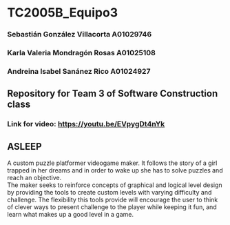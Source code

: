 # TC2005B_Equipo3

### Sebastián González Villacorta A01029746
### Karla Valeria Mondragón Rosas A01025108
### Andreina Isabel Sanánez Rico A01024927

## Repository for Team 3 of Software Construction class
### Link for video: https://youtu.be/EVpygDt4nYk

## ASLEEP
A custom puzzle platformer videogame maker. It follows the story of a girl trapped in her dreams and in order to wake up she has to solve puzzles and reach an objective. <br>
The maker seeks to reinforce concepts of graphical and logical level design by providing the tools to create custom levels with varying difficulty and challenge. The flexibility this tools provide will encourage the user to think of clever ways to present challenge to the player while keeping it fun, and learn what makes up a good level in a game. <br>
